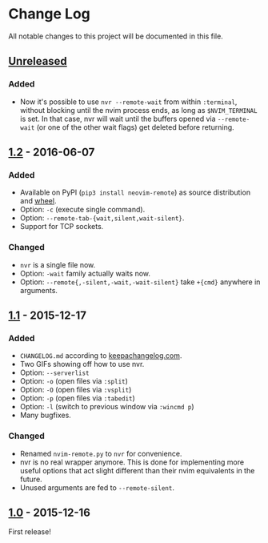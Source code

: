 # Change Log

All notable changes to this project will be documented in this file.

## [Unreleased]

### Added

- Now it's possible to use `nvr --remote-wait` from within `:terminal`, without
  blocking until the nvim process ends, as long as `$NVIM_TERMINAL` is set. In
  that case, nvr will wait until the buffers opened via `--remote-wait` (or one
  of the other wait flags) get deleted before returning.

## [1.2] - 2016-06-07

### Added

- Available on PyPI (`pip3 install neovim-remote`) as source distribution and
  [wheel](http://pythonwheels.com).
- Option: `-c` (execute single command).
- Option: `--remote-tab-{wait,silent,wait-silent}`.
- Support for TCP sockets.

### Changed

- `nvr` is a single file now.
- Option: `-wait` family actually waits now.
- Option: `--remote{,-silent,-wait,-wait-silent}` take `+{cmd}` anywhere in
  arguments.

## [1.1] - 2015-12-17

### Added

- `CHANGELOG.md` according to [keepachangelog.com](http://keepachangelog.com).
- Two GIFs showing off how to use nvr.
- Option: `--serverlist`
- Option: `-o` (open files via `:split`)
- Option: `-O` (open files via `:vsplit`)
- Option: `-p` (open files via `:tabedit`)
- Option: `-l` (switch to previous window via `:wincmd p`)
- Many bugfixes.

### Changed

- Renamed `nvim-remote.py` to `nvr` for convenience.
- nvr is no real wrapper anymore. This is done for implementing more useful
  options that act slight different than their nvim equivalents in the future.
- Unused arguments are fed to `--remote-silent`.

## [1.0] - 2015-12-16

First release!

[Unreleased]: https://github.com/mhinz/neovim-remote/compare/v1.2...HEAD
[1.2]: https://github.com/mhinz/neovim-remote/compare/v1.1...v1.2
[1.1]: https://github.com/mhinz/neovim-remote/compare/v1.0...v1.1
[1.0]: https://github.com/mhinz/neovim-remote/compare/37d851b...v1.0
